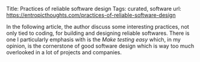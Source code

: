 Title: Practices of reliable software design
Tags: curated, software
url: https://entropicthoughts.com/practices-of-reliable-software-design

In the following article, the author discuss some interesting practices, not only tied to coding, for building and designing reliable softwares. There is one I particularly emphasis with is the _Make testing easy_ which, in my opinion, is the cornerstone of good software design which is way too much overlooked in a lot of projects and companies.
